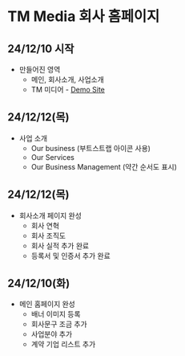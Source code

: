 # TM Media 회사 홈페이지

## 24/12/10 시작

- 만들어진 영역
  - 메인, 회사소개, 사업소개
  - TM 미디어 - <a href="https://bp4sp4.github.io/TM-Media/">Demo Site</a>

<h2>24/12/12(목)</h2>

- 사업 소개
  - Our business (부트스트랩 아이콘 사용)
  - Our Services
  - Our Business Management (약간 순서도 표시)

<h2>24/12/12(목)</h2>

- 회사소개 페이지 완성
  - 회사 연혁
  - 회사 조직도
  - 회사 실적 추가 완료
  - 등록서 및 인증서 추가 완료

<h2>24/12/10(화)</h2>

- 메인 홈페이지 완성
  - 배너 이미지 등록
  - 회사문구 조금 추가
  - 사업분야 추가
  - 계약 기업 리스트 추가
